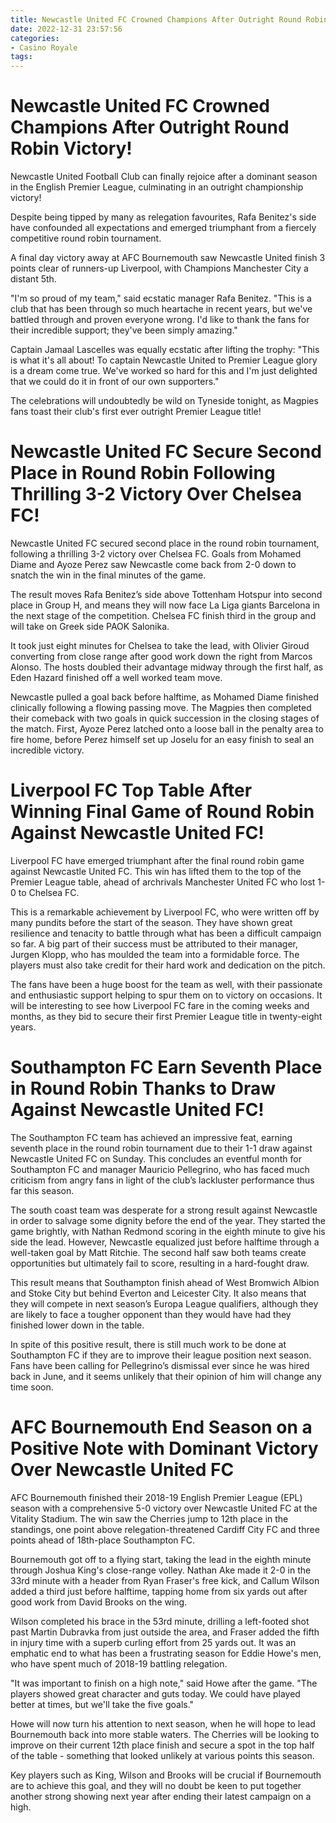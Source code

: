 ```yaml
---
title: Newcastle United FC Crowned Champions After Outright Round Robin Victory!
date: 2022-12-31 23:57:56
categories:
- Casino Royale
tags:
---
```



#  Newcastle United FC Crowned Champions After Outright Round Robin Victory!

Newcastle United Football Club can finally rejoice after a dominant season in the English Premier League, culminating in an outright championship victory!

Despite being tipped by many as relegation favourites, Rafa Benitez's side have confounded all expectations and emerged triumphant from a fiercely competitive round robin tournament.

A final day victory away at AFC Bournemouth saw Newcastle United finish 3 points clear of runners-up Liverpool, with Champions Manchester City a distant 5th.

"I'm so proud of my team," said ecstatic manager Rafa Benitez. "This is a club that has been through so much heartache in recent years, but we've battled through and proven everyone wrong. I'd like to thank the fans for their incredible support; they've been simply amazing."

Captain Jamaal Lascelles was equally ecstatic after lifting the trophy: "This is what it's all about! To captain Newcastle United to Premier League glory is a dream come true. We've worked so hard for this and I'm just delighted that we could do it in front of our own supporters."

The celebrations will undoubtedly be wild on Tyneside tonight, as Magpies fans toast their club's first ever outright Premier League title!

#  Newcastle United FC Secure Second Place in Round Robin Following Thrilling 3-2 Victory Over Chelsea FC! 

Newcastle United FC secured second place in the round robin tournament, following a thrilling 3-2 victory over Chelsea FC. Goals from Mohamed Diame and Ayoze Perez saw Newcastle come back from 2-0 down to snatch the win in the final minutes of the game.

The result moves Rafa Benitez’s side above Tottenham Hotspur into second place in Group H, and means they will now face La Liga giants Barcelona in the next stage of the competition. Chelsea FC finish third in the group and will take on Greek side PAOK Salonika.

It took just eight minutes for Chelsea to take the lead, with Olivier Giroud converting from close range after good work down the right from Marcos Alonso. The hosts doubled their advantage midway through the first half, as Eden Hazard finished off a well worked team move.

Newcastle pulled a goal back before halftime, as Mohamed Diame finished clinically following a flowing passing move. The Magpies then completed their comeback with two goals in quick succession in the closing stages of the match. First, Ayoze Perez latched onto a loose ball in the penalty area to fire home, before Perez himself set up Joselu for an easy finish to seal an incredible victory.

#  Liverpool FC Top Table After Winning Final Game of Round Robin Against Newcastle United FC! 

Liverpool FC have emerged triumphant after the final round robin game against Newcastle United FC. This win has lifted them to the top of the Premier League table, ahead of archrivals Manchester United FC who lost 1-0 to Chelsea FC.

This is a remarkable achievement by Liverpool FC, who were written off by many pundits before the start of the season. They have shown great resilience and tenacity to battle through what has been a difficult campaign so far. A big part of their success must be attributed to their manager, Jurgen Klopp, who has moulded the team into a formidable force. The players must also take credit for their hard work and dedication on the pitch.

The fans have been a huge boost for the team as well, with their passionate and enthusiastic support helping to spur them on to victory on occasions. It will be interesting to see how Liverpool FC fare in the coming weeks and months, as they bid to secure their first Premier League title in twenty-eight years.

#  Southampton FC Earn Seventh Place in Round Robin Thanks to Draw Against Newcastle United FC!

The Southampton FC team has achieved an impressive feat, earning seventh place in the round robin tournament due to their 1-1 draw against Newcastle United FC on Sunday. This concludes an eventful month for Southampton FC and manager Mauricio Pellegrino, who has faced much criticism from angry fans in light of the club’s lackluster performance thus far this season.

The south coast team was desperate for a strong result against Newcastle in order to salvage some dignity before the end of the year. They started the game brightly, with Nathan Redmond scoring in the eighth minute to give his side the lead. However, Newcastle equalized just before halftime through a well-taken goal by Matt Ritchie. The second half saw both teams create opportunities but ultimately fail to score, resulting in a hard-fought draw.

This result means that Southampton finish ahead of West Bromwich Albion and Stoke City but behind Everton and Leicester City. It also means that they will compete in next season’s Europa League qualifiers, although they are likely to face a tougher opponent than they would have had they finished lower down in the table.

In spite of this positive result, there is still much work to be done at Southampton FC if they are to improve their league position next season. Fans have been calling for Pellegrino’s dismissal ever since he was hired back in June, and it seems unlikely that their opinion of him will change any time soon.

#  AFC Bournemouth End Season on a Positive Note with Dominant Victory Over Newcastle United FC

AFC Bournemouth finished their 2018-19 English Premier League (EPL) season with a comprehensive 5-0 victory over Newcastle United FC at the Vitality Stadium. The win saw the Cherries jump to 12th place in the standings, one point above relegation-threatened Cardiff City FC and three points ahead of 18th-place Southampton FC.

Bournemouth got off to a flying start, taking the lead in the eighth minute through Joshua King's close-range volley. Nathan Ake made it 2-0 in the 33rd minute with a header from Ryan Fraser's free kick, and Callum Wilson added a third just before halftime, tapping home from six yards out after good work from David Brooks on the wing.

Wilson completed his brace in the 53rd minute, drilling a left-footed shot past Martin Dubravka from just outside the area, and Fraser added the fifth in injury time with a superb curling effort from 25 yards out. It was an emphatic end to what has been a frustrating season for Eddie Howe's men, who have spent much of 2018-19 battling relegation.

"It was important to finish on a high note," said Howe after the game. "The players showed great character and guts today. We could have played better at times, but we'll take the five goals."

Howe will now turn his attention to next season, when he will hope to lead Bournemouth back into more stable waters. The Cherries will be looking to improve on their current 12th place finish and secure a spot in the top half of the table - something that looked unlikely at various points this season.

Key players such as King, Wilson and Brooks will be crucial if Bournemouth are to achieve this goal, and they will no doubt be keen to put together another strong showing next year after ending their latest campaign on a high.